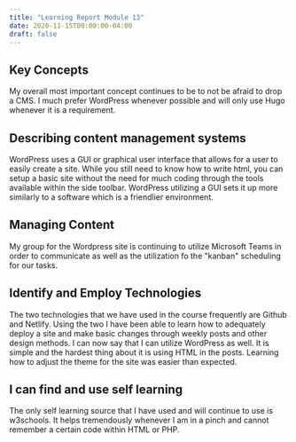```yaml
---
title: "Learning Report Module 13"
date: 2020-11-15T00:00:00-04:00
draft: false 
---
```


## Key Concepts
My overall most important concept continues to be to not be afraid to drop a CMS. I much prefer WordPress whenever possible and will only use Hugo whenever it is a requirement.

## Describing content management systems
WordPress uses a GUI or graphical user interface that allows for a user to easily create a site. While you still need to know how to write html, you can setup a basic site 
without the need for much coding through the tools available within the side toolbar. WordPress utilizing a GUI sets it up more similarly to a software which is a friendlier environment.

## Managing Content
My group for the Wordpress site is continuing to utilize Microsoft Teams in order to communicate
as well as the utilization fo the "kanban" scheduling for our tasks.

## Identify and Employ Technologies
The two technologies that we have used in the course frequently are Github and Netlify.
Using the two I have been able to learn how to adequately deploy a site and make basic changes
through weekly posts and other design methods. I can now say that I can utilize WordPress as well. It is simple and the hardest thing about it is using HTML in the posts.
Learning how to adjust the theme for the site was easier than expected.

## I can find and use self learning
The only self learning source that I have used and will continue to use is w3schools. It helps tremendously whenever I am in a pinch and cannot remember a certain code within HTML or PHP.
